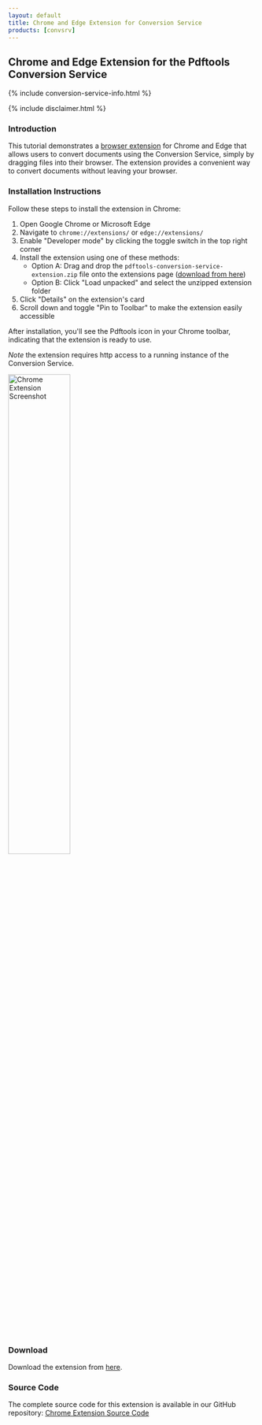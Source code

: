 ```yaml
---
layout: default
title: Chrome and Edge Extension for Conversion Service
products: [convsrv]
---
```

## Chrome and Edge Extension for the Pdftools Conversion Service

{% include conversion-service-info.html %}

{% include disclaimer.html %}

### Introduction

This tutorial demonstrates a [browser extension](https://github.com/pdf-tools/pdf_code_samples/raw/refs/heads/main/convsrv_chrome_extension/pdftools-conversion-service-extension.zip) for Chrome and Edge that allows users to convert documents using the Conversion Service, simply by dragging files into their browser. The extension provides a convenient way to convert documents without leaving your browser.

### Installation Instructions

Follow these steps to install the extension in Chrome:

1. Open Google Chrome or Microsoft Edge
2. Navigate to `chrome://extensions/` or `edge://extensions/`
3. Enable "Developer mode" by clicking the toggle switch in the top right corner
4. Install the extension using one of these methods:
   - Option A: Drag and drop the `pdftools-conversion-service-extension.zip` file onto the extensions page ([download from here](https://github.com/pdf-tools/pdf_code_samples/raw/refs/heads/main/convsrv_chrome_extension/pdftools-conversion-service-extension.zip))
   - Option B: Click "Load unpacked" and select the unzipped extension folder
5. Click "Details" on the extension's card
6. Scroll down and toggle "Pin to Toolbar" to make the extension easily accessible

After installation, you'll see the Pdftools icon in your Chrome toolbar, indicating that the extension is ready to use.

*Note* the extension requires http access to a running instance of the Conversion Service.

<img src="{{ site.baseurl }}/assets/images/tutorials/convsrv-chrome-extension.png" alt="Chrome Extension Screenshot" width="50%" />

### Download

Download the extension from [here](https://github.com/pdf-tools/pdf_code_samples/raw/refs/heads/main/convsrv_chrome_extension/pdftools-conversion-service-extension.zip).

### Source Code

The complete source code for this extension is available in our GitHub repository:
[Chrome Extension Source Code](https://github.com/pdf-tools/pdf_code_samples/tree/main/convsrv_chrome_extension)
